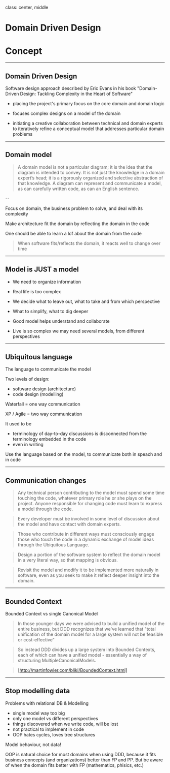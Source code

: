 class: center, middle

# Domain Driven Design

# Concept

---

## Domain Driven Design

Software design approach described by Eric Evans in his book "Domain-Driven Design: Tackling Complexity in the Heart of Software"

- placing the project's primary focus on the core domain and domain logic

- focuses complex designs on a model of the domain

- initiating a creative collaboration between technical and domain experts to iteratively refine a conceptual model that addresses particular domain problems


---

## Domain model

> A domain model is not a particular diagram; it is the idea that the diagram is intended to convey. It is not just the knowledge in a domain expert’s head; it is a rigorously organized and selective abstraction of that knowledge. A diagram can represent and communicate a model, as can carefully written code, as can an English sentence.

--

Focus on domain, the business problem to solve, and deal with its complexity

Make architecture fit the domain by reflecting the domain in the code

One should be able to learn a lof about the domain from the code

> When software fits/reflects the domain, it reacts well to change over time

---

## Model is JUST a model

- We need to organize information

- Real life is too complex

- We decide what to leave out, what to take and from which perspective

- What to simplify, what to dig deeper

- Good model helps understand and collaborate

- Live is so complex we may need several models, from different perspectives

---

## Ubiquitous language

The language to communicate the model

Two levels of design:
- software design (architecture)
- code design (modelling)

Waterfall = one way communication

XP / Agile = two way communication

It used to be

- terminology of day-to-day discussions is disconnected from the terminology embedded in the code
- even in writing

Use the language based on the model, to communicate both in speach and in code

---

## Communication changes

> Any technical person contributing to the model must spend some time touching the code, whatever primary role he or she plays on the project. Anyone responsible for changing code must learn to express a model through the code. 

> Every developer must be involved in some level of discussion about the model and have contact with domain experts. 

> Those who contribute in different ways must consciously engage those who touch the code in a dynamic exchange of model ideas through the Ubiquitous Language.

> Design a portion of the software system to reflect the domain model in a very literal way, so that mapping is obvious. 

> Revisit the model and modify it to be implemented more naturally in software, even as you seek to make it reflect deeper insight into the domain.

---

## Bounded Context

Bounded Context vs single Canonical Model

> In those younger days we were advised to build a unified model of the entire business, but DDD recognizes that we've learned that "total unification of the domain model for a large system will not be feasible or cost-effective"

> So instead DDD divides up a large system into Bounded Contexts, each of which can have a unified model - essentially a way of structuring MultipleCanonicalModels.

> [http://martinfowler.com/bliki/BoundedContext.html]


---

## Stop modelling data

Problems with relational DB & Modelling

- single model way too big
- only one model vs different perspectives
- things discovered when we write code, will be lost
- not practical to implement in code
- OOP hates cycles, loves tree structures

Model behaviour, not data!

OOP is natural choice for most domains when using DDD, because it fits business concepts (and organizations) better than FP and PP. But be aware of when the domain fits better with FP (mathematics, phisics, etc.)
